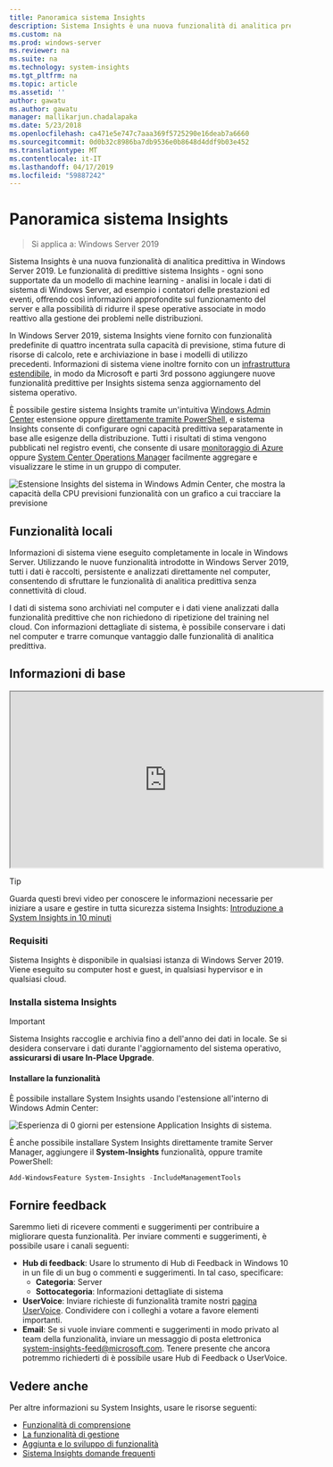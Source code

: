 ```yaml
---
title: Panoramica sistema Insights
description: Sistema Insights è una nuova funzionalità di analitica predittiva in Windows Server 2019. Le funzionalità di predittive sistema Insights - ogni sono supportate da un modello di machine learning - analisi in locale i dati di sistema di Windows Server, ad esempio i contatori delle prestazioni ed eventi, offrendo così informazioni approfondite sul funzionamento del server e alla possibilità di ridurre il spese operative associate in modo reattivo alla gestione dei problemi nelle distribuzioni.
ms.custom: na
ms.prod: windows-server
ms.reviewer: na
ms.suite: na
ms.technology: system-insights
ms.tgt_pltfrm: na
ms.topic: article
ms.assetid: ''
author: gawatu
ms.author: gawatu
manager: mallikarjun.chadalapaka
ms.date: 5/23/2018
ms.openlocfilehash: ca471e5e747c7aaa369f5725290e16deab7a6660
ms.sourcegitcommit: 0d0b32c8986ba7db9536e0b8648d4ddf9b03e452
ms.translationtype: MT
ms.contentlocale: it-IT
ms.lasthandoff: 04/17/2019
ms.locfileid: "59887242"
---
```

# <a name="system-insights-overview"></a>Panoramica sistema Insights

>Si applica a: Windows Server 2019

Sistema Insights è una nuova funzionalità di analitica predittiva in Windows Server 2019. Le funzionalità di predittive sistema Insights - ogni sono supportate da un modello di machine learning - analisi in locale i dati di sistema di Windows Server, ad esempio i contatori delle prestazioni ed eventi, offrendo così informazioni approfondite sul funzionamento del server e alla possibilità di ridurre il spese operative associate in modo reattivo alla gestione dei problemi nelle distribuzioni. 

In Windows Server 2019, sistema Insights viene fornito con funzionalità predefinite di quattro incentrata sulla capacità di previsione, stima future di risorse di calcolo, rete e archiviazione in base i modelli di utilizzo precedenti. Informazioni di sistema viene inoltre fornito con un [infrastruttura estendibile](adding-and-developing-capabilities.md), in modo da Microsoft e parti 3rd possono aggiungere nuove funzionalità predittive per Insights sistema senza aggiornamento del sistema operativo. 

È possibile gestire sistema Insights tramite un'intuitiva [Windows Admin Center](https://docs.microsoft.com/windows-server/manage/windows-admin-center/overview) estensione oppure [direttamente tramite PowerShell](https://aka.ms/SystemInsightsPowerShell), e sistema Insights consente di configurare ogni capacità predittiva separatamente in base alle esigenze della distribuzione. Tutti i risultati di stima vengono pubblicati nel registro eventi, che consente di usare [monitoraggio di Azure](https://azure.microsoft.com/services/monitor/) oppure [System Center Operations Manager](https://docs.microsoft.com/system-center/scom/welcome?view=sc-om-1807) facilmente aggregare e visualizzare le stime in un gruppo di computer.

![Estensione Insights del sistema in Windows Admin Center, che mostra la capacità della CPU previsioni funzionalità con un grafico a cui tracciare la previsione](media/cpu-forecast-2.png)

## <a name="local-functionality"></a>Funzionalità locali
Informazioni di sistema viene eseguito completamente in locale in Windows Server. Utilizzando le nuove funzionalità introdotte in Windows Server 2019, tutti i dati è raccolti, persistente e analizzati direttamente nel computer, consentendo di sfruttare le funzionalità di analitica predittiva senza connettività di cloud.

I dati di sistema sono archiviati nel computer e i dati viene analizzati dalla funzionalità predittive che non richiedono di ripetizione del training nel cloud. Con informazioni dettagliate di sistema, è possibile conservare i dati nel computer e trarre comunque vantaggio dalle funzionalità di analitica predittiva. 

## <a name="get-started"></a>Informazioni di base

<iframe src="https://www.youtube-nocookie.com/embed/AJxQkx5WSaA" width="560" height="315" allowfullscreen></iframe>

>[!TIP]
>Guarda questi brevi video per conoscere le informazioni necessarie per iniziare a usare e gestire in tutta sicurezza sistema Insights: [Introduzione a System Insights in 10 minuti](https://blogs.technet.microsoft.com/filecab/2018/07/24/getting-started-with-system-insights-in-10-minutes/)

### <a name="requirements"></a>Requisiti
Sistema Insights è disponibile in qualsiasi istanza di Windows Server 2019. Viene eseguito su computer host e guest, in qualsiasi hypervisor e in qualsiasi cloud.

### <a name="install-system-insights"></a>Installa sistema Insights
>[!IMPORTANT]
>Sistema Insights raccoglie e archivia fino a dell'anno dei dati in locale. Se si desidera conservare i dati durante l'aggiornamento del sistema operativo, **assicurarsi di usare In-Place Upgrade**.

#### <a name="install-the-feature"></a>Installare la funzionalità
È possibile installare System Insights usando l'estensione all'interno di Windows Admin Center:

![Esperienza di 0 giorni per estensione Application Insights di sistema.](media/day-0-2.png)

È anche possibile installare System Insights direttamente tramite Server Manager, aggiungere il **System-Insights** funzionalità, oppure tramite PowerShell:

```PowerShell
Add-WindowsFeature System-Insights -IncludeManagementTools
```

## <a name="provide-feedback"></a>Fornire feedback
Saremmo lieti di ricevere commenti e suggerimenti per contribuire a migliorare questa funzionalità. Per inviare commenti e suggerimenti, è possibile usare i canali seguenti:
- **Hub di feedback**: Usare lo strumento di Hub di Feedback in Windows 10 in un file di un bug o commenti e suggerimenti. In tal caso, specificare:
    - **Categoria**: Server 
    - **Sottocategoria**: Informazioni dettagliate di sistema
- **UserVoice**: Inviare richieste di funzionalità tramite nostri [pagina UserVoice](https://windowsserver.uservoice.com/forums/295071-management-tools). Condividere con i colleghi a votare a favore elementi importanti.
- **Email**: Se si vuole inviare commenti e suggerimenti in modo privato al team della funzionalità, inviare un messaggio di posta elettronica system-insights-feed@microsoft.com. Tenere presente che ancora potremmo richiederti di è possibile usare Hub di Feedback o UserVoice.

## <a name="see-also"></a>Vedere anche
Per altre informazioni su System Insights, usare le risorse seguenti:

- [Funzionalità di comprensione](understanding-capabilities.md)
- [La funzionalità di gestione](managing-capabilities.md)
- [Aggiunta e lo sviluppo di funzionalità](adding-and-developing-capabilities.md)
- [Sistema Insights domande frequenti](faq.md)